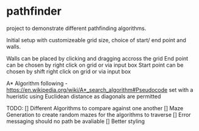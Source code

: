 # pathfinder
project to demonstrate different pathfinding algorithms. 

Initial setup with customizeable grid size, choice of start/ end point and walls.

Walls can be placed by clicking and dragging accross the grid
End point can be chosen by right click on grid or via input box
Start point can be chosen by shift right click on grid or via input box

A* Algorithm following - https://en.wikipedia.org/wiki/A*_search_algorithm#Pseudocode
set with a hueristic using Euclidean distance as diagonals are permitted

TODO:
[] Different Algorithms to compare against one another
[] Maze Generation to create random mazes for the algorithms to traverse
[] Error messaging should no path be avaliable 
[] Better styling 
